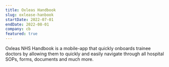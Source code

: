 ```yaml
---
title: Oxleas Handbook
slug: oxlease-hanbook
startDate: 2022-07-01
endDate: 2022-08-01
company: cb
featured: true
---
```


Oxleas NHS Handbook is a mobile-app that quickly onboards trainee doctors by allowing them to quickly and easily navigate through all hospital SOPs, forms, documents and much more.

[//]: # "The most challenging part of this project was the rendering of very dynamic content and ensuring that it is built to the specifications provided by the design team. Despite several design iterations, I was able to shrink the development time and successfully deliver the project on time. This project was a great opportunity for me to apply my skills in a fast-paced environment and deliver a high-quality product."
